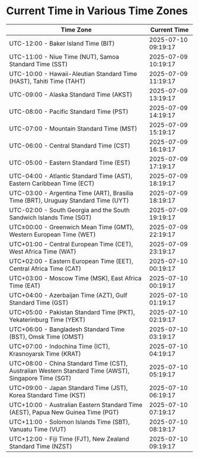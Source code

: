 # Current Time in Various Time Zones

| Time Zone | Current Time |
|-----------|--------------|
| UTC-12:00 - Baker Island Time (BIT) | 2025-07-10 09:19:17 |
| UTC-11:00 - Niue Time (NUT), Samoa Standard Time (SST) | 2025-07-09 10:19:17 |
| UTC-10:00 - Hawaii-Aleutian Standard Time (HAST), Tahiti Time (TAHT) | 2025-07-09 11:19:17 |
| UTC-09:00 - Alaska Standard Time (AKST) | 2025-07-09 13:19:17 |
| UTC-08:00 - Pacific Standard Time (PST) | 2025-07-09 14:19:17 |
| UTC-07:00 - Mountain Standard Time (MST) | 2025-07-09 15:19:17 |
| UTC-06:00 - Central Standard Time (CST) | 2025-07-09 16:19:17 |
| UTC-05:00 - Eastern Standard Time (EST) | 2025-07-09 17:19:17 |
| UTC-04:00 - Atlantic Standard Time (AST), Eastern Caribbean Time (ECT) | 2025-07-09 18:19:17 |
| UTC-03:00 - Argentina Time (ART), Brasília Time (BRT), Uruguay Standard Time (UYT) | 2025-07-09 18:19:17 |
| UTC-02:00 - South Georgia and the South Sandwich Islands Time (SGT) | 2025-07-09 19:19:17 |
| UTC±00:00 - Greenwich Mean Time (GMT), Western European Time (WET) | 2025-07-09 22:19:17 |
| UTC+01:00 - Central European Time (CET), West Africa Time (WAT) | 2025-07-09 23:19:17 |
| UTC+02:00 - Eastern European Time (EET), Central Africa Time (CAT) | 2025-07-10 00:19:17 |
| UTC+03:00 - Moscow Time (MSK), East Africa Time (EAT) | 2025-07-10 00:19:17 |
| UTC+04:00 - Azerbaijan Time (AZT), Gulf Standard Time (GST) | 2025-07-10 01:19:17 |
| UTC+05:00 - Pakistan Standard Time (PKT), Yekaterinburg Time (YEKT) | 2025-07-10 02:19:17 |
| UTC+06:00 - Bangladesh Standard Time (BST), Omsk Time (OMST) | 2025-07-10 03:19:17 |
| UTC+07:00 - Indochina Time (ICT), Krasnoyarsk Time (KRAT) | 2025-07-10 04:19:17 |
| UTC+08:00 - China Standard Time (CST), Australian Western Standard Time (AWST), Singapore Time (SGT) | 2025-07-10 05:19:17 |
| UTC+09:00 - Japan Standard Time (JST), Korea Standard Time (KST) | 2025-07-10 06:19:17 |
| UTC+10:00 - Australian Eastern Standard Time (AEST), Papua New Guinea Time (PGT) | 2025-07-10 07:19:17 |
| UTC+11:00 - Solomon Islands Time (SBT), Vanuatu Time (VUT) | 2025-07-10 08:19:17 |
| UTC+12:00 - Fiji Time (FJT), New Zealand Standard Time (NZST) | 2025-07-10 09:19:17 |

